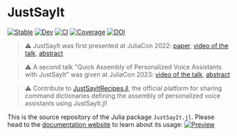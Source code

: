 # JustSayIt

[![Stable](https://img.shields.io/badge/docs-stable-blue.svg)](https://omlins.github.io/JustSayIt.jl/stable)
[![Dev](https://img.shields.io/badge/docs-dev-blue.svg)](https://omlins.github.io/JustSayIt.jl/dev)
[![CI](https://github.com/omlins/JustSayIt.jl/actions/workflows/CI.yml/badge.svg?branch=main)](https://github.com/omlins/JustSayIt.jl/actions/workflows/CI.yml?query=branch%3Amain)
[![Coverage](https://codecov.io/gh/omlins/JustSayIt.jl/branch/main/graph/badge.svg)](https://codecov.io/gh/omlins/JustSayIt.jl)
[![DOI](https://proceedings.juliacon.org/papers/10.21105/jcon.00121/status.svg)](https://doi.org/10.21105/jcon.00121)

> :warning: JustSayIt was first presented at JuliaCon 2022: [paper](https://doi.org/10.21105/jcon.00121), [video of the talk](https://www.youtube.com/watch?v=W7oQb7pLc04), [abstract](https://pretalx.com/juliacon-2022/talk/H3N8UN)

> :warning: A second talk "Quick Assembly of Personalized Voice Assistants with JustSayIt" was given at JuliaCon 2023: [video of the talk](https://www.youtube.com/watch?v=_gpH-mkrdGM), [abstract](https://pretalx.com/juliacon2023/talk/review/9MJFPDJV9DR7ANUXPSP9ZWJRFWSE83EY)

> :warning: Contribute to [JustSayItRecipes.jl](https://github.com/omlins/JustSayItRecipes.jl), the official platform for sharing command dictionaries defining the assembly of personalized voice assistants using JustSayIt.jl! 


This is the source repository of the Julia package `JustSayIt.jl`. Please head to the [documentation website](https://omlins.github.io/JustSayIt.jl) to learn about its usage:
[![Preview](docs/preview.png)](https://omlins.github.io/JustSayIt.jl/)
